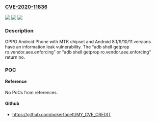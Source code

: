 ### [CVE-2020-11836](https://cve.mitre.org/cgi-bin/cvename.cgi?name=CVE-2020-11836)
![](https://img.shields.io/static/v1?label=Product&message=OPPO%20Android%20Phone%20with%20MTK%20chipset&color=blue)
![](https://img.shields.io/static/v1?label=Version&message=n%2Fa&color=blue)
![](https://img.shields.io/static/v1?label=Vulnerability&message=Information%20Leak&color=brighgreen)

### Description

OPPO Android Phone with MTK chipset and Android 8.1/9/10/11 versions have an information leak vulnerability. The “adb shell getprop ro.vendor.aee.enforcing” or “adb shell getprop ro.vendor.aee.enforcing” return no.

### POC

#### Reference
No PoCs from references.

#### Github
- https://github.com/pokerfacett/MY_CVE_CREDIT

